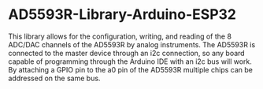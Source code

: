 # AD5593R-Library-Arduino-ESP32
This library allows for the configuration, writing, and reading of the 8 ADC/DAC channels of the AD5593R by analog instruments.
The AD5593R is connected to the master device through an i2c connection, so any board capable of programming through the Arduino IDE with an i2c bus will work.
By attaching a GPIO pin to the a0 pin of the AD5593R multiple chips can be addressed on the same bus.
